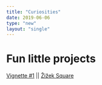 ```yaml
---
title: "Curiosities"
date: 2019-06-06
type: "new"
layout: "single"
---
```

# Fun little projects
[Vignette #1](/projects/vignette/1/) || [Žižek Square](/projects/text/1/)